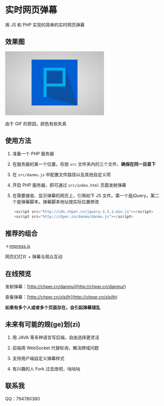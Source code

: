 # 实时网页弹幕

用 JS 和 PHP 实现的简单的实时网页弹幕

## 效果图

![效果图](screenshot.gif)

由于 GIF 的原因，颜色有些失真

## 使用方法

1. 准备一个 PHP 服务器

2. 在服务器的某一个位置，存放 `src` 文件夹内的三个文件，**确保在同一目录下**

3. 在 `src/danmu.js` 中配置文件路径以及其他自定义项

4. 开启 PHP 服务器，即可通过 `src/index.html` 页面发射弹幕

5. 在需要接收、显示弹幕的网页上，引用如下 JS 文件。第一个是jQuery，第二个是弹幕脚本。弹幕脚本地址按实际位置修改

```js
    <script src="http://cdn.chper.cn/jquery-3.3.1.min.js"></script>
    <script src="http://chper.cn/danmu/danmu.js"></script>
```

## 推荐的组合

＋[impress.js](https://github.com/impress/impress.js)

网页幻灯片 + 弹幕与观众互动

## 在线预览

发射弹幕：[http://chper.cn/danmu](http://chper.cn/danmu/)

查看弹幕：[http://chper.cn/xlsjlh](http://chper.cn/xlsjlh)

**如果有多个人或者多个页面存在，会引起弹幕错乱**

## 未来有可能的规(ge)划(zi)

1. 用 JAVA 等多种语言写后端，自由选择更灵活

2. 前端用 WebSocket 代替轮询，解决跨域问题

3. 支持用户端自定义弹幕样式

4. 有兴趣的人 Fork 过去改吧，咕咕咕

## 联系我

QQ：794780360